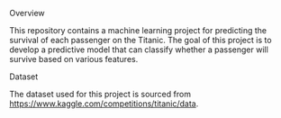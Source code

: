Overview

This repository contains a machine learning project for predicting the survival of each passenger on the Titanic. The goal of this project is to develop a predictive model that can classify whether a passenger will survive based on various features.

Dataset

The dataset used for this project is sourced from https://www.kaggle.com/competitions/titanic/data.
